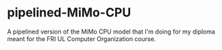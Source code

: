 # pipelined-MiMo-CPU
A pipelined version of the MiMo CPU model that I'm doing for my diploma meant for the FRI UL Computer Organization course.
